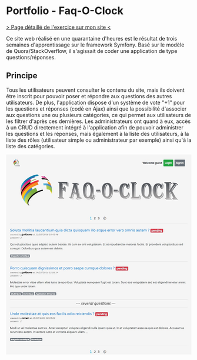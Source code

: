 # Portfolio - Faq-O-Clock
[> Page détaillé de l'exercice sur mon site <](neo-explorer.com/portfolio/faqoclock "Page de l'exercice sur mon site")

Ce site web réalisé en une quarantaine d'heures est le résultat de trois semaines d'apprentissage sur le framework Symfony. Basé sur le modèle de Quora/StackOverflow, il s'agissait de coder une application de type questions/réponses.

## Principe
Tous les utilisateurs peuvent consulter le contenu du site, mais ils doivent être inscrit pour pouvoir poser et répondre aux questions des autres utilisateurs. De plus, l'application dispose d'un système de vote "+1" pour les questions et réponses (codé en Ajax) ainsi que la possibilité d'associer aux questions une ou plusieurs catégories, ce qui permet aux utilisateurs de les filtrer d'après ces dernières. Les administrateurs ont quand à eux, accès à un CRUD directement intégré à l'application afin de pouvoir administrer les questions et les réponses, mais également à la liste des utilisateurs, à la liste des rôles (utilisateur simple ou administrateur par exemple) ainsi qu'à la liste des catégories.

![app screenshot](screenshots/main.jpg "Capture d'écran")
